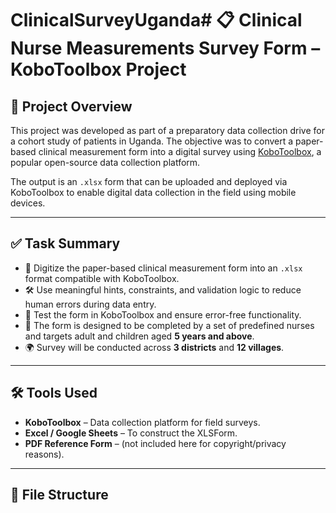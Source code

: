 # ClinicalSurveyUganda# 📋 Clinical Nurse Measurements Survey Form – KoboToolbox Project

## 🧠 Project Overview

This project was developed as part of a preparatory data collection drive for a cohort study of patients in Uganda. The objective was to convert a paper-based clinical measurement form into a digital survey using [KoboToolbox](https://www.kobotoolbox.org/), a popular open-source data collection platform.

The output is an `.xlsx` form that can be uploaded and deployed via KoboToolbox to enable digital data collection in the field using mobile devices.

---

## ✅ Task Summary

- 🧾 Digitize the paper-based clinical measurement form into an `.xlsx` format compatible with KoboToolbox.
- 🛠 Use meaningful hints, constraints, and validation logic to reduce human errors during data entry.
- 📱 Test the form in KoboToolbox and ensure error-free functionality.
- 👥 The form is designed to be completed by a set of predefined nurses and targets adult and children aged **5 years and above**.
- 🌍 Survey will be conducted across **3 districts** and **12 villages**.

---

## 🛠 Tools Used

- **KoboToolbox** – Data collection platform for field surveys.
- **Excel / Google Sheets** – To construct the XLSForm.
- **PDF Reference Form** – (not included here for copyright/privacy reasons).

---

## 📂 File Structure



